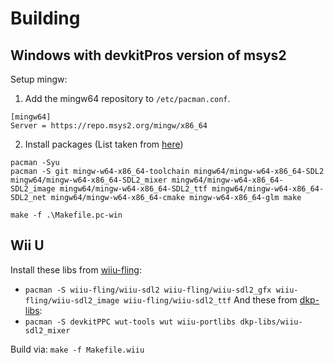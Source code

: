 # Building

## Windows with devkitPros version of msys2
Setup mingw:
1. Add the mingw64 repository to `/etc/pacman.conf`.
```
[mingw64]
Server = https://repo.msys2.org/mingw/x86_64
```
2. Install packages (List taken from [here](https://gist.github.com/thales17/fb2e4cff60890a51d9dddd4c6e832ad2))
```
pacman -Syu
pacman -S git mingw-w64-x86_64-toolchain mingw64/mingw-w64-x86_64-SDL2 mingw64/mingw-w64-x86_64-SDL2_mixer mingw64/mingw-w64-x86_64-SDL2_image mingw64/mingw-w64-x86_64-SDL2_ttf mingw64/mingw-w64-x86_64-SDL2_net mingw64/mingw-w64-x86_64-cmake mingw-w64-x86_64-glm make
```

```
make -f .\Makefile.pc-win
```

## Wii U

Install these libs from [wiiu-fling](https://gitlab.com/QuarkTheAwesome/wiiu-fling#installing):
- `pacman -S wiiu-fling/wiiu-sdl2 wiiu-fling/wiiu-sdl2_gfx wiiu-fling/wiiu-sdl2_image wiiu-fling/wiiu-sdl2_ttf`
And these from [dkp-libs](https://devkitpro.org/wiki/devkitPro_pacman):
- `pacman -S devkitPPC wut-tools wut wiiu-portlibs dkp-libs/wiiu-sdl2_mixer`

Build via:
`make -f Makefile.wiiu`